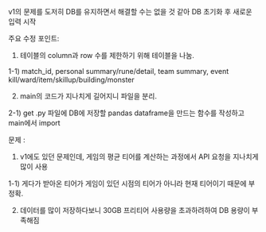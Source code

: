 v1의 문제를 도저히 DB를 유지하면서 해결할 수는 없을 것 같아 DB 초기화 후 새로운 입력 시작

주요 수정 포인트:
1. 테이블의 column과 row 수를 제한하기 위해 테이블을 나눔.

1-1) match_id, personal summary/rune/detail, team summary, event kill/ward/item/skillup/building/monster

2. main의 코드가 지나치게 길어지니 파일을 분리.

2-1) get .py 파일에 DB에 저장할 pandas dataframe을 만드는 함수를 작성하고 main에서 import


문제 :
1. v1에도 있던 문제인데, 게임의 평균 티어를 계산하는 과정에서 API 요청을 지나치게 많이 사용

1-1) 게다가 받아온 티어가 게임이 있던 시점의 티어가 아니라 현재 티어이기 때문에 부정확.

2. 데이터를 많이 저장하다보니 30GB 프리티어 사용량을 초과하려하여 DB 용량이 부족해짐
